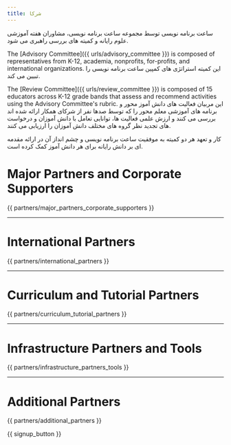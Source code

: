 ```yaml
---
title: شرکا
---
```


ساعت برنامه نویسی توسط مجموعه ساعت برنامه نویسی، مشاوران هفته آموزشی علوم رایانه و کمیته های بررسی راهبری می شود.

The [Advisory Committee]({{ urls/advisory_committee }}) is composed of representatives from K-12, academia, nonprofits, for-profits, and international organizations. این کمیته استراتژی های کمپین ساعت برنامه نویسی را تبیین می کند.

The [Review Committee]({{ urls/review_committee }}) is composed of 15 educators across K-12 grade bands that assess and recommend activities using the Advisory Committee's rubric. این مربیان فعالیت های دانش آموز محور و برنامه های آموزشی معلم محور را که توسط صدها نفر از شرکای همکار ارائه شده اند بررسی می کنند و ارزش علمی فعالیت ها، توانایی تعامل با دانش آموزان و درخواست های تجدید نظر گروه های مختلف دانش آموزان را ارزیابی می کنند.

کار و تعهد هر دو کمیته به موفقیت ساعت برنامه نویسی و چشم انداز آن در ارائه مقدمه ای بر دانش رایانه برای هر دانش آموز کمک کرده است.

# Major Partners and Corporate Supporters

{{ partners/major_partners_corporate_supporters }}

* * *

# International Partners

{{ partners/international_partners }}

* * *

# Curriculum and Tutorial Partners

{{ partners/curriculum_tutorial_partners }}

* * *

# Infrastructure Partners and Tools

{{ partners/infrastructure_partners_tools }}

* * *

# Additional Partners

{{ partners/additional_partners }}

{{ signup_button }}